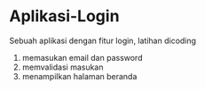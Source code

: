 # Aplikasi-Login
Sebuah aplikasi dengan fitur login, latihan dicoding

1. memasukan email dan password
2. memvalidasi masukan
3. menampilkan halaman beranda
